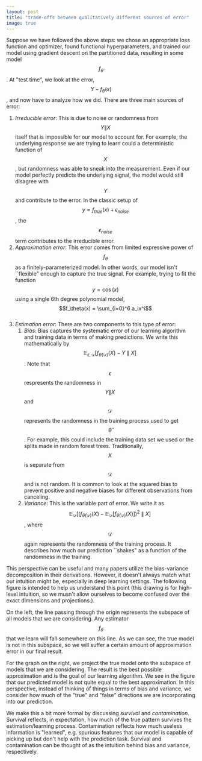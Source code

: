 ```yaml
---
layout: post
title: "trade-offs between qualitatively different sources of error"
image: true
---
```


Suppose we have followed the above steps: we chose an appropriate loss function and optimizer, found functional hyperparameters, and trained our model using gradient descent on the partitioned data, resulting in some model $$f_{\hat{\theta}}$$. At "test time", we look at the error, $$Y - f_{\hat{\theta}}(x)$$, and now have to analyze how we did. There are three main sources of error:

1. *Irreducible error*: This is due to noise or randomness from $$Y\|X$$ itself that is impossible for our model to account for. For example, the underlying response we are trying to learn could a deterministic function of $$X$$, but randomness was able to sneak into the measurement. Even if our model perfectly predicts the underlying signal, the model would still disagree with $$Y$$ and contribute to the error. In the classic setup of $$y = f_{true}(x) + \epsilon_{noise}$$, the $$\epsilon_{noise}$$ term contributes to the irreducible error.
2. *Approximation error*: This error comes from limited expressive power of $$f_\theta$$ as a finitely-parameterized model. In other words, our model isn't ``flexible" enough to capture the true signal. For example, trying to fit the function $$y = \cos{(x)}$$ using a single 6th degree polynomial model, $$f_\theta(x) = \sum_{i=0}^6 a_ix^i$$.
3. *Estimation error*: There are two components to this type of error:
    1. *Bias*: Bias captures the systematic error of our learning algorithm and training data in terms of making predictions. We write this mathematically by $$\mathbb{E}_{\epsilon, \mathcal{D}}[f_{\hat{\theta}(\mathcal{D})}(X) - Y \ \|\ X]$$. Note that $$\epsilon$$ respresents the randomness in $$Y\|X$$ and $$\mathcal{D}$$ represents the randomness in the training process used to get $$\hat{\theta}$$. For example, this could include the training data set we used or the splits made in random forest trees. Traditionally, $$X$$ is separate from $$\mathcal{D}$$ and is not random. It is common to look at the squared bias to prevent positive and negative biases for different observations from canceling.
    2. *Variance*: This is the variable part of error. We write it as $$\mathbb{E}_{\mathcal{D}}[(f_{\hat{\theta}(\mathcal{D})}(X) - \mathbb{E}_{\mathcal{D}}[f_{\hat{\theta}(\mathcal{D})}(X) ])^2\ \|\ X]$$, where $$\mathcal{D}$$ again represents the randomness of the training process. It describes how much our prediction ``shakes" as a function of the randomness in the training.

This perspective can be useful and many papers utilize the bias-variance decomposition in their derivations. However, it doesn't always match what our intuition might be, especially in deep learning settings. The following figure is intended to help us understand this point (this drawing is for high-level intuition, so we musn't allow ourselves to become confused over the exact dimensions and projections.).

On the left, the line passing through the origin represents the subspace of all models that we are considering. Any estimator $$f_\theta$$ that we learn will fall somewhere on this line. As we can see, the true model is not in this subspace, so we will suffer a certain amount of approximation error in our final result.

For the graph on the right, we project the true model onto the subspace of models that we are considering. The result is the best possible approximation and is the goal of our learning algorithm. We see in the figure that our predicted model is not quite equal to the best approximation. In this perspective, instead of thinking of things in terms of bias and variance, we consider how much of the "true" and "false" directions we are incorporating into our prediction.

We make this a bit more formal by discussing *survival* and *contamination*. Survival reflects, in expectation, how much of the true pattern survives the estimation/learning process. Contamination reflects how much useless information is "learned", e.g. spurious features that our model is capable of picking up but don't help with the prediction task. Survival and contamination can be thought of as the intuition behind bias and variance, respectively.
